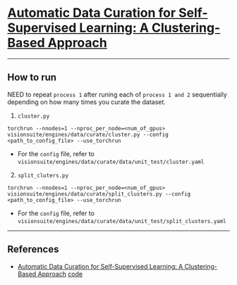 
# [Automatic Data Curation for Self-Supervised Learning: A Clustering-Based Approach](https://arxiv.org/abs/2405.15613)

-----------------------------------------------------------------------------
## How to run 

NEED to repeat `process 1` after runing each of `process 1 and 2` sequentially depending on how many times you curate the dataset.


1. `cluster.py`
```shell
torchrun --nnodes=1 --nproc_per_node=<num_of_gpus> visionsuite/engines/data/curate/cluster.py --config <path_to_config_file> --use_torchrun
```

* For the `config` file, refer to `visionsuite/engines/data/curate/data/unit_test/cluster.yaml`

2. `split_cluters.py`
```shell
torchrun --nnodes=1 --nproc_per_node=<num_of_gpus> visionsuite/engines/data/curate/split_clusters.py --config <path_to_config_file> --use_torchrun
```

* For the `config` file, refer to `visionsuite/engines/data/curate/data/unit_test/split_clusters.yaml`

-----------------------------------------------------------------------------
## References

- [Automatic Data Curation for Self-Supervised Learning: A Clustering-Based Approach](https://arxiv.org/abs/2405.15613) [code](https://github.com/facebookresearch/ssl-data-curation)